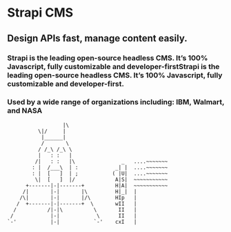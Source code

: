 # Strapi CMS


## Design APIs fast, manage content easily.


### Strapi is the leading open-source headless CMS. It’s 100% Javascript, fully customizable and developer-firstStrapi is the leading open-source headless CMS. It’s 100% Javascript, fully customizable and developer-first.

### Used by a wide range of organizations including: IBM, Walmart, and NASA


                              
                
                      |\
              \|/     |
               |______|
               /       \
              / /_\ /_\ \
              |   : :   |
             /|   : :   |\               _   ....~~~~~~~
            : |  /___\  | :            _| |  ....~~~~~~~
            : |  [   ]  | ;           ( |U|  ....~~~~~~~
             \|  [   ]  |/             A|S|  ~~~~~~~~~~~
          +-------|-|-------+          H|A|  ~~~~~~~~~~~
         /|       |-|       |\         H|_|  |
        /\|       |-|       |/\        HIp   |
       /  +-------|-|-------+  \       wII   |
      /          /|-|\          \       II   |
     /            |-|            \      II   |
    `-'           |-|           `-'    cxI   |

